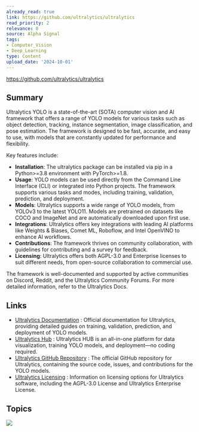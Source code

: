 ```yaml
---
already_read: true
link: https://github.com/ultralytics/ultralytics
read_priority: 2
relevance: 0
source: Alpha Signal
tags:
- Computer_Vision
- Deep_Learning
type: Content
upload_date: '2024-10-01'
---
```


https://github.com/ultralytics/ultralytics
## Summary

Ultralytics YOLO is a state-of-the-art (SOTA) computer vision and AI framework that offers a range of YOLO models for various tasks such as object detection, tracking, instance segmentation, image classification, and pose estimation. The framework is designed to be fast, accurate, and easy to use, with models that are constantly updated for performance and flexibility.

Key features include:

- **Installation**: The ultralytics package can be installed via pip in a Python>=3.8 environment with PyTorch>=1.8.
- **Usage**: YOLO models can be used directly from the Command Line Interface (CLI) or integrated into Python projects. The framework supports various tasks and modes, including training, validation, prediction, and deployment.
- **Models**: Ultralytics supports a wide range of YOLO models, from YOLOv3 to the latest YOLO11. Models are pretrained on datasets like COCO and ImageNet and are automatically downloaded upon first use.
- **Integrations**: Ultralytics offers key integrations with leading AI platforms like Weights & Biases, Comet ML, Roboflow, and Intel OpenVINO to enhance AI workflows.
- **Contributions**: The framework thrives on community collaboration, with guidelines for contributing and a survey for feedback.
- **Licensing**: Ultralytics offers both AGPL-3.0 and Enterprise licenses to suit different needs, from open-source collaboration to commercial use.

The framework is well-documented and supported by active communities on Discord, Reddit, and the Ultralytics Community Forums. For more detailed information, refer to the Ultralytics Docs.
## Links

- [Ultralytics Documentation](https://docs.ultralytics.com/) : Official documentation for Ultralytics, providing detailed guides on training, validation, prediction, and deployment of YOLO models.
- [Ultralytics Hub](https://hub.ultralytics.com/) : Ultralytics HUB is an all-in-one platform for data visualization, training YOLO models, and deployment—no coding required.
- [Ultralytics GitHub Repository](https://github.com/ultralytics) : The official GitHub repository for Ultralytics, containing the source code, issues, and contributions for the YOLO models.
- [Ultralytics Licensing](https://www.ultralytics.com/license) : Information on licensing options for Ultralytics software, including the AGPL-3.0 License and Ultralytics Enterprise License.

## Topics

![](topics/Library/Ultralytics%20YOLO)